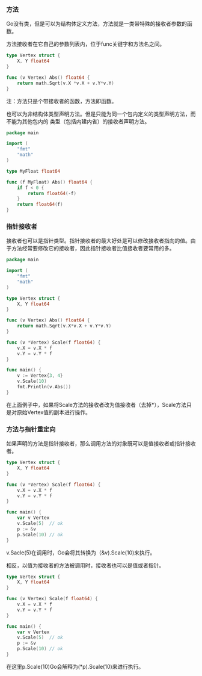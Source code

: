 ### 方法

Go没有类，但是可以为结构体定义方法，方法就是一类带特殊的接收者参数的函数。

方法接收者在它自己的参数列表内，位于func关键字和方法名之间。

```go
type Vertex struct {
    X, Y float64
}

func (v Vertex) Abs() float64 {
    return math.Sqrt(v.X *v.X + v.Y*v.Y)
}
```

注：方法只是个带接收者的函数，方法即函数。



也可以为非结构体类型声明方法。但是只能为同一个包内定义的类型声明方法，而不能为其他包内的 类型（包括内建内省）的接收者声明方法。

```go
package main

import (
	"fmt"
	"math"
)

type MyFloat float64

func (f MyFloat) Abs() float64 {
	if f < 0 {
		return float64(-f)
	}
	return float64(f)
}
```



### 指针接收者

接收者也可以是指针类型。指针接收者的最大好处是可以修改接收者指向的值。由于方法经常要修改它的接收者，因此指针接收者比值接收者要常用的多。

```go
package main

import (
	"fmt"
	"math"
)

type Vertex struct {
	X, Y float64
}

func (v Vertex) Abs() float64 {
	return math.Sqrt(v.X*v.X + v.Y*v.Y)
}

func (v *Vertex) Scale(f float64) {
	v.X = v.X * f
	v.Y = v.Y * f
}

func main() {
	v := Vertex{3, 4}
	v.Scale(10)
	fmt.Println(v.Abs())
}
```

在上面例子中，如果将Scale方法的接收者改为值接收者（去掉\*），Scale方法只是对原始Vertex值的副本进行操作。





### 方法与指针重定向

如果声明的方法是指针接收者，那么调用方法的对象既可以是值接收者或指针接收者。

```go
type Vertex struct {
	X, Y float64
}

func (v *Vertex) Scale(f float64) {
	v.X = v.X * f
	v.Y = v.Y * f
}

func main() {
    var v Vertex
    v.Scale(5)	// ok
    p := &v
    p.Scale(10)	// ok
}
```

v.Sacle(5)在调用时，Go会将其转换为（&v).Scale(10)来执行。



相反，以值为接收者的方法被调用时，接收者也可以是值或者指针。

```go
type Vertex struct {
	X, Y float64
}

func (v Vertex) Scale(f float64) {
	v.X = v.X * f
	v.Y = v.Y * f
}

func main() {
    var v Vertex
    v.Scale(5)	// ok
    p := &v
    p.Scale(10)	// ok
}
```

在这里p.Scale(10)Go会解释为(\*p).Scale(10)来进行执行。